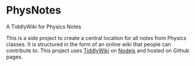 # PhysNotes
A TiddlyWiki for Physics Notes

This is a side project to create a central location for all notes from Physics
classes. It is structured in the form of an online wiki that people can contribute
to. This project uses [TiddlyWiki](https://www.tiddlywiki.com) on [Nodejs](https://www.nodejs.org) and hosted on Github pages.


